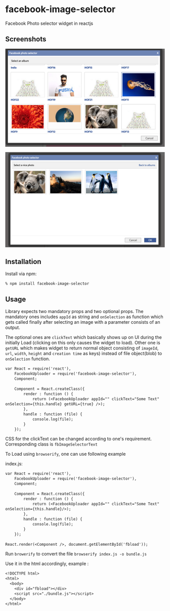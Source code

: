 # facebook-image-selector
Facebook Photo selector widget in reactjs

## Screenshots

![Select Album](/screenshots/Albums.png?raw=true "Select Album")

![Select Image](/screenshots/Photos.png?raw=true "Select Photos")


## Installation

Install via npm:

    % npm install facebook-image-selector
    

## Usage

Library expects two mandatory props and two optional props. The mandatory ones includes `appId` as string and `onSelection` as function which gets called finally after selecting an image with a parameter consists of an output. 

The optional ones are `clickText` which basically shows up on UI during the initially Load (clicking on this only causes the widget to load). Other one is `getURL` which makes widget to return normal object consisting of `imageId`, `url`, `width`, `height` and `creation time` as keys) instead of file object(blob) to `onSelection` function.


    var React = require('react'),
        FacebookUploader = require('facebook-image-selector'),
        Component;
    
        Component = React.createClass({
            render : function () {
                return (<FacebookUploader appId="" clickText="Some Text" onSelection={this.handle} getURL={true} />);
            },
            handle : function (file) {
                console.log(file);
            }
        });
        
  
  CSS for the clickText can be changed according to one's requirement. Corresponding class is `fbImageSelectorText` 
 

To Load using `browserify`, one can use following example

index.js:

    var React = require('react'),
        FacebookUploader = require('facebook-image-selector'),
        Component;
    
        Component = React.createClass({
            render : function () {
                return (<FacebookUploader appId="" clickText="Some Text" onSelection={this.handle}/>);
            },
            handle : function (file) {
                console.log(file);
            }
        });
        
    React.render(<Component />, document.getElementById('fbload'));


Run `browerify` to convert the file `browserify index.js -o bundle.js`

Use it in the html accordingly, example :

    <!DOCTYPE html>
    <html>
      <body>
        <div id="fbload"></div>
        <script src="./bundle.js"></script>
      </body>
    </html>


  
